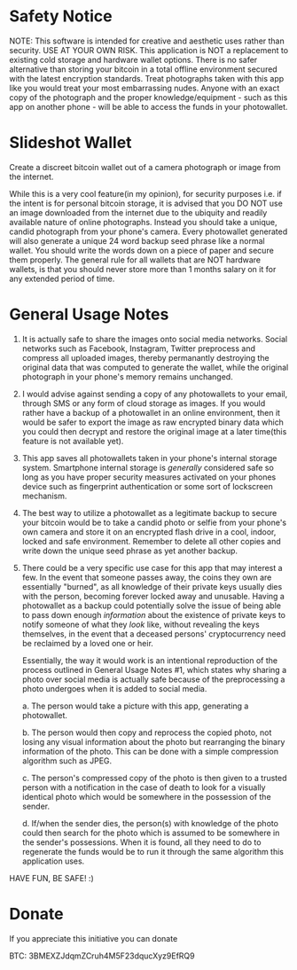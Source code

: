 # Safety Notice
NOTE: This software is intended for creative and aesthetic uses rather than security. USE AT YOUR OWN RISK.  This application is NOT a replacement to existing cold storage and hardware wallet options.  There is no safer alternative than storing your bitcoin in a total offline environment secured with the latest encryption standards.  Treat photographs taken with this app like you would treat your most embarrassing nudes.  Anyone with an exact copy of the photograph and the proper knowledge/equipment - such as this app on another phone - will be able to access the funds in your photowallet.


# Slideshot Wallet
Create a discreet bitcoin wallet out of a camera photograph or image from the internet.

While this is a very cool feature(in my opinion), for security purposes i.e. if the intent is for personal bitcoin storage, it is advised that you DO NOT use an image downloaded from the internet due to the ubiquity and readily available nature of online photographs. Instead you should take a unique, candid photograph from your phone's camera.  Every photowallet generated will also generate a unique 24 word backup seed phrase like a normal wallet.  You should write the words down on a piece of paper and secure them properly. The general rule for all wallets that are NOT hardware wallets, is that you should never store more than 1 months salary on it for any extended period of time.

# General Usage Notes
1. It is actually safe to share the images onto social media networks.  Social networks such as Facebook, Instagram, Twitter preprocess and compress all uploaded images, thereby permanantly destroying the original data that was computed to generate the wallet, while the original photograph in your phone's memory remains unchanged.


2. I would advise against sending a copy of any photowallets to your email, through SMS or any form of cloud storage as images.  If you would rather have a backup of a photowallet in an online environment, then it would be safer to export the image as raw encrypted binary data which you could then decrypt and restore the original image at a later time(this feature is not available yet).


3. This app saves all photowallets taken in your phone's internal storage system.  Smartphone internal storage is *generally* considered safe so long as you have proper security measures activated on your phones device such as fingerprint authentication or some sort of lockscreen mechanism.


4. The best way to utilize a photowallet as a legitimate backup to secure your bitcoin would be to take a candid photo or selfie from your phone's own camera and store it on an encrypted flash drive in a cool, indoor, locked and safe environment.  Remember to delete all other copies and write down the unique seed phrase as yet another backup.

5. There could be a very specific use case for this app that may interest a few.  In the event that someone passes away, the coins they own are essentially "burned", as all knowledge of their private keys usually dies with the person, becoming forever locked away and unusable.  Having a photowallet as a backup could potentially solve the issue of being able to pass down enough *information* about the existence of private keys to notify someone of what they *look* like, without revealing the keys themselves, in the event that a deceased persons' cryptocurrency need be reclaimed by a loved one or heir.

   Essentially, the way it would work is an intentional reproduction of the process outlined in General Usage Notes #1, which states why sharing a photo over social media is actually safe because of the preprocessing a photo undergoes when it is added to social media.

   a. The person would take a picture with this app, generating a photowallet.

   b. The person would then copy and reprocess the copied photo, not losing any visual information about the photo but rearranging the binary information of the photo. This can be done with a simple compression algorithm such as JPEG.

   c. The person's compressed copy of the photo is then given to a trusted person with a notification in the case of death to look for a visually identical photo which would be somewhere in the possession of the sender.

   d. If/when the sender dies, the person(s) with knowledge of the photo could then search for the photo which is assumed to be somewhere in the sender's possessions.  When it is found, all they need to do to regenerate the funds would be to run it through the same algorithm this application uses.

HAVE FUN, BE SAFE! :)


# Donate
If you appreciate this initiative you can donate

BTC: 3BMEXZJdqmZCruh4M5F23dqucXyz9EfRQ9
